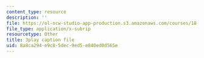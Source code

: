 ```yaml
---
content_type: resource
description: ''
file: https://ol-ocw-studio-app-production.s3.amazonaws.com/courses/18-s096-topics-in-mathematics-with-applications-in-finance-fall-2013/8a8ca294e9c85dec9ed5e840ed0d565e_D2Jn1VrqjWI.vtt
file_type: application/x-subrip
resourcetype: Other
title: 3play caption file
uid: 8a8ca294-e9c8-5dec-9ed5-e840ed0d565e
---
```

